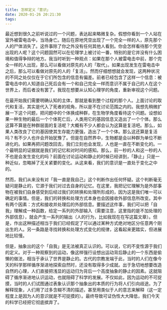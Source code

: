 ```yaml
---
title: 怎样定义「意识」
date: 2020-01-26 20:21:30
tags:
---
```


最近想到很久之前听说过的一个问题，表达起来略微复杂。假想你看到一个人站在室外被雷电击中，当场身亡。随后在原地凭空出现了一个完全一样的人，原先那个人的尸体消失了。这件事除了你之外没有任何其他人看到。你会怎样看待那个凭空出现的人呢？这个问题固然可以在伦理学上被讨论一番，特别的是它并没有什么困境和值得争辩的地方。我当时听到一种观点：如果在那个人被雷电击中前，那个完全一样的人出现，那么可以看做对原先的人的「取代」。如果出现发生在雷电击中之后，那么可以看做对原先的人的「复活」。然而仔细想想就会发现，这两种状况的不同之处仅仅在于它们所包含的信息有偏差。前者已经包含了这样一个信息：被雷电击中的人知道自己死后会有一个和自己完全一样而意识不属于自己的人在这个世界上，而后者没有罢了。我现在想要从认知心理学的角度，重新审视这个问题。

在最开始我们需要明确认知的主体，那就是看到整个过程的那个人。上面讨论的取代和复活，其实是代入了死者的视角，所以是不在讨论范围之内的。我想先稍微扩展一下这个问题，把问题中的个体换成种群，在生物学角度看待这个问题。设想如果一种生物的最后一个个体死亡后，人类用它的基因信息又造出了一个个体。那么这算不算是在种群层面的复活呢？大概有不少人都会认为这算是复活吧。那么，如果人类改良了它的基因使其生存能力更强，造出了一个个体。那么这还算是复活吗？有不少人也许会开始犹豫了。但是在自然界中，生物都是会以种群为单位不断进化的。如果再把问题改回去，我们立刻也会发现，人也是一直在不断变化的。一个最明显的证据就是我们的记忆和对时间的感知。那么，前一秒的人和这一秒的人不也是会发生变化的吗？前面在讨论运动和静止的时候已经讲到，「静止」只是一种近似，忽略掉了无关紧要的变化。从这来看，我们的意识是一直处于变化之中的。

然而，我们从来没有对「我一直是我自己」这个判断作出任何怀疑。这个判断毫无疑问是静止的，它源于我们对过去自身的记忆。在这里，我把记忆理解为是外部事物在被我们自身感受到后经过我们的转换和处理所形成的，因为这是我们唯一可以确定的事情。但是，我们的转换和处理方式本身也会因接收外部信息所改变。其中有两个因素：方式和接收并处理后的外部信息。要描述这件事，我们可以把「自我」理解成一种函数，给定一系列的外部输入（需要注意，这里指的是不加处理的外部信息），就会产生一系列的输出（人的行为，比如我现在在写这篇文章）。但是，作出这种描述相当于我们已经假定了可以通过某种方式绝对地区分任意两个刚出生的人。另一条路是寻找转换和处理方式变化的规律，这看起来更踏实，但进展地比较慢。

但是，抽象出的这个「自我」是无法被真正认识的。可以说，它的不变性源于我们的定义。对于一种观察到的运动，像这样强行设想出运动背后静止的一个东西是偷懒的做法，相当于承认了世界是静止的。古代的宗教发端于此，当时的人们在像今天的科学那样循序渐进地探索自然时，还没有取得多少成就。出于急切地想要改造自然的心理，人们直接把浅显的运动归为背后一个高度抽象的静止的因素。这就阻碍了循序渐进地认识运动，也就阻碍了科学的发展。不仅如此，因为运动的不可捉摸，当时的人们试图通过表象认识那个抽象出的本质的行为将人们引向歧途。为了解释现象，人们用了过多含糊不清的描述，甚至用类似于人的意志来解释（这一定程度上是因为人的意识就是不可捉摸的）。最终导致可证伪性大大降低，我们今天的科学已经把它彻底摈弃了。